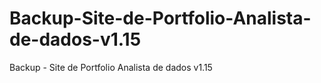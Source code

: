 # Backup-Site-de-Portfolio-Analista-de-dados-v1.15
Backup - Site de Portfolio Analista de dados v1.15
